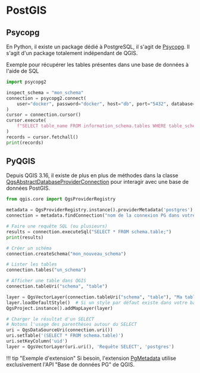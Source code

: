# PostGIS

## Psycopg

En Python, il existe un package dédié à PostgreSQL, il s'agit de [Psycopg](https://www.psycopg.org/).
Il s'agit d'un package totalement indépendant de QGIS.

Exemple pour récupérer les tables présentes dans une base de données à l'aide de SQL

```python
import psycopg2

inspect_schema = "mon_schema"
connection = psycopg2.connect(
    user="docker", password="docker", host="db", port="5432", database="gis"
)
cursor = connection.cursor()
cursor.execute(
    f"SELECT table_name FROM information_schema.tables WHERE table_schema = '{inspect_schema}'"
)
records = cursor.fetchall()
print(records)
```

## PyQGIS

Depuis QGIS 3.16, il existe de plus en plus de méthodes dans la classe
[QgsAbstractDatabaseProviderConnection](https://api.qgis.org/api/classQgsAbstractDatabaseProviderConnection.html)
pour interagir avec une base de données PostGIS.

```python
from qgis.core import QgsProviderRegistry

metadata = QgsProviderRegistry.instance().providerMetadata('postgres')
connection = metadata.findConnection("nom de la connexion PG dans votre panneau")

# Faire une requête SQL (ou plusieurs)
results = connection.executeSql("SELECT * FROM schema.table;")
print(results)

# Créer un schéma
connection.createSchema("mon_nouveau_schema")

# Lister les tables
connection.tables("un_schema")

# Afficher une table dans QGIS
connection.tableUri("schema", "table")

layer = QgsVectorLayer(connection.tableUri("schema", "table"), "Ma table", "postgres")
layer.loadDefaultStyle()  # Si un style par défaut existe dans votre base PG
QgsProject.instance().addMapLayer(layer)

# Charger le résultat d'un SELECT
# Notons l'usage des parenthèses autour du SELECT
uri = QgsDataSourceUri(connection.uri())
uri.setTable('(SELECT * FROM schema.table)')
uri.setKeyColumn('uid')
layer = QgsVectorLayer(uri.uri(), 'Requête SELECT', 'postgres')
```

!!! tip "Exemple d'extension"
    Si besoin, l'extension [PgMetadata](https://github.com/3liz/qgis-pgmetadata-plugin) utilise exclusivement
    l'API "Base de données PG" de QGIS.
